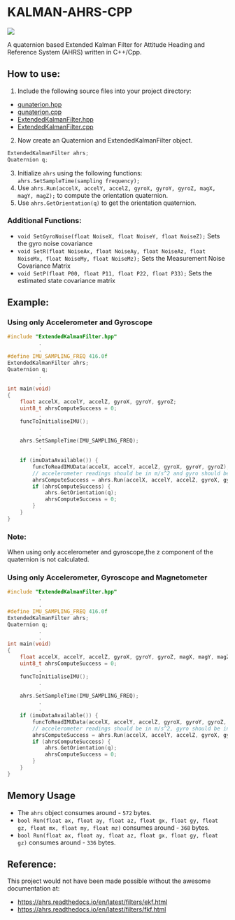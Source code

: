 # KALMAN-AHRS-CPP
![](https://github.com/Ozonised/Kalman-AHRS/blob/main/testKalman.gif)

A quaternion based Extended Kalman Filter for Attitude Heading and Reference System (AHRS) written in C++/Cpp.

## How to use:
1. Include the following source files into your project directory:
  - [qunaterion.hpp](quaternion.hpp)
  - [qunaterion.cpp](quaternion.cpp)
  - [ExtendedKalmanFilter.hpp](ExtendedKalmanFilter.hpp)
  - [ExtendedKalmanFilter.cpp](ExtendedKalmanFilter.cpp)

2. Now create an Quaternion and ExtendedKalmanFilter object.
```cpp
ExtendedKalmanFilter ahrs;
Quaternion q;
```
3. Initialize ```ahrs``` using the following functions: ```ahrs.SetSampleTime(sampling frequency);```
4. Use ```ahrs.Run(accelX, accelY, accelZ, gyroX, gyroY, gyroZ, magX, magY, magZ);``` to compute the orientation quaternion.
5. Use ```ahrs.GetOrientation(q)``` to get the orientation quaternion.

### Additional Functions:
- ```void SetGyroNoise(float NoiseX, float NoiseY, float NoiseZ);``` Sets the gyro noise covariance
- ```void SetR(float NoiseAx, float NoiseAy, float NoiseAz, float NoiseMx, float NoiseMy, float NoiseMz);``` Sets the Measurement Noise Covariance Matrix
- ```void SetP(float P00, float P11, float P22, float P33);``` Sets the estimated state covariance matrix

## Example:
### Using only Accelerometer and Gyroscope
```cpp
#include "ExtendedKalmanFilter.hpp"
          .
          .
#define IMU_SAMPLING_FREQ 416.0f
ExtendedKalmanFilter ahrs;
Quaternion q;
          .
          .
int main(void)
{
	float accelX, accelY, accelZ, gyroX, gyroY, gyroZ;
	uint8_t ahrsComputeSuccess = 0;
          .
    funcToInitialiseIMU();
          .
          .
    ahrs.SetSampleTime(IMU_SAMPLING_FREQ);
          .
          .
    if (imuDataAvailable()) {
        funcToReadIMUData(accelX, accelY, accelZ, gyroX, gyroY, gyroZ);
        // accelerometer readings should be in m/s^2 and gyro should be in degrees per second
		ahrsComputeSuccess = ahrs.Run(accelX, accelY, accelZ, gyroX, gyroY, gyroZ, 0, 0,0);
        if (ahrsComputeSuccess) {
            ahrs.GetOrientation(q);
            ahrsComputeSuccess = 0;
        }
    }
}
```
### Note:
When using only accelerometer and gyroscope,the z component of the quaternion is not calculated.

### Using only Accelerometer, Gyroscope and Magnetometer
```cpp
#include "ExtendedKalmanFilter.hpp"
          .
          .
#define IMU_SAMPLING_FREQ 416.0f
ExtendedKalmanFilter ahrs;
Quaternion q;
          .
          .
int main(void)
{
	float accelX, accelY, accelZ, gyroX, gyroY, gyroZ, magX, magY, magZ;
	uint8_t ahrsComputeSuccess = 0;
          .
    funcToInitialiseIMU();
          .
          .
    ahrs.SetSampleTime(IMU_SAMPLING_FREQ);
          .
          .
    if (imuDataAvailable()) {
        funcToReadIMUData(accelX, accelY, accelZ, gyroX, gyroY, gyroZ, magX, magY, magZ);
        // accelerometer readings should be in m/s^2, gyro should be in degrees per second and magnetometer should be in uT
		ahrsComputeSuccess = ahrs.Run(accelX, accelY, accelZ, gyroX, gyroY, gyroZ, magX, magY, magZ);
        if (ahrsComputeSuccess) {
            ahrs.GetOrientation(q);
            ahrsComputeSuccess = 0;
        }
    }
}
```
## Memory Usage
- The ```ahrs``` object consumes around - ```572``` bytes.
- ```bool Run(float ax, float ay, float az, float gx, float gy, float gz, float mx, float my, float mz)``` consumes around - ```368``` bytes.
- ```bool Run(float ax, float ay, float az, float gx, float gy, float gz)``` consumes around - ```336``` bytes.

## Reference:
This project would not have been made possible without the awesome documentation at:
- https://ahrs.readthedocs.io/en/latest/filters/ekf.html
- https://ahrs.readthedocs.io/en/latest/filters/fkf.html
